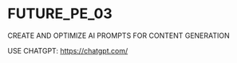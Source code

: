# FUTURE_PE_03
CREATE AND OPTIMIZE AI PROMPTS FOR CONTENT GENERATION

USE CHATGPT: https://chatgpt.com/
